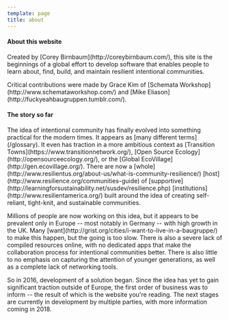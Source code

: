 ```yaml
---
template: page
title: about
---
```


<section class="section--center mdl-grid mdl-grid--no-spacing mdl-shadow--2dp">
	<div class="mdl-card__supporting-text">
	<h4>About this website</h4>
	<p>Created by [Corey Birnbaum](http://coreybirnbaum.com/), this site is the beginnings of a global effort to develop software that enables people to learn about, find, build, and maintain resilient intentional communities.</p>
	<p>Critical contributions were made by Grace Kim of [Schemata Workshop](http://www.schemataworkshop.com/) and [Mike Eliason](http://fuckyeahbaugruppen.tumblr.com/).</p>
	<h4>The story so far</h4>
	<p>The idea of intentional community has finally evolved into something practical for the modern times. It appears as [many different terms](/glossary). It even has traction in a more ambitious context as [Transition Towns](https://www.transitionnetwork.org/), [Open Source Ecology](http://opensourceecology.org/), or the [Global EcoVillage](http://gen.ecovillage.org/). There are now a [whole](http://www.resilientus.org/about-us/what-is-community-resilience/) [host](http://www.resilience.org/communities-guide) of [supportive](http://learningforsustainability.net/susdev/resilience.php) [institutions](http://www.resilientamerica.org/) built around the idea of creating self-reliant, tight-knit, and sustainable communities.</p>
	<p>Millions of people are now working on this idea, but it appears to be prevalent only in Europe -- most notably in Germany -- with high growth in the UK. Many [want](http://grist.org/cities/i-want-to-live-in-a-baugruppe/) to make this happen, but the going is too slow. There is also a severe lack of compiled resources online, with no dedicated apps that make the collaboration process for intentional communities better. There is also little to no emphasis on capturing the attention of younger generations, as well as a complete lack of networking tools.</p>
	<p>So in 2016, development of a solution began. Since the idea has yet to gain significant traction outside of Europe, the first order of business was to inform -- the result of which is the website you're reading. The next stages are currently in development by multiple parties, with more information coming in 2018.</p>
	</div>
</section>